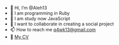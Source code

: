 - 👋 Hi, I’m @Aleh13
- 👀 I am programming in Ruby
- 🌱 I am study now JavaScript
- 💞️ I want to collaborate in creating a social project
- 📫 How to reach me q4wk13@gmail.com
- 🧑‍ [My CV](https://github.com/Aleh13/cv)

<!---
Aleh13/Aleh13 is a ✨ special ✨ repository because its `README.md` (this file) appears on your GitHub profile.
You can click the Preview link to take a look at your changes.
--->

